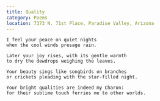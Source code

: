```yaml
---
title: Quality
category: Poems
location: 7373 N. 71st Place, Paradise Valley, Arizona
---
```


    I feel your peace on quiet nights
    when the cool winds presage rain.

    Later your joy rises, with its gentle warmth
    to dry the dewdrops weighing the leaves.

    Your beauty sings like songbirds on branches
    or crickets pleading with the star-filled night.

    Your bright qualities are indeed my Charon:
    for their sublime touch ferries me to other worlds.


